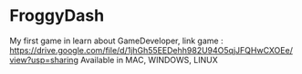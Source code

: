 # FroggyDash
My first game in learn about GameDeveloper,
link game : https://drive.google.com/file/d/1jhGh55EEDehh982U94O5qjJFQHwCXOEe/view?usp=sharing
Available in MAC, WINDOWS, LINUX
